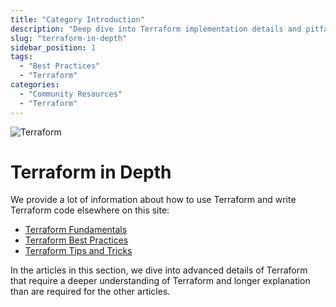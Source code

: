 ```yaml
---
title: "Category Introduction"
description: "Deep dive into Terraform implementation details and pitfalls"
slug: "terraform-in-depth"
sidebar_position: 1
tags:
  - "Best Practices"
  - "Terraform"
categories:
  - "Community Resources"
  - "Terraform"
---
```


![Terraform](/assets/08bcd99-terraform.png)

# Terraform in Depth

We provide a lot of information about how to use Terraform and write Terraform code elsewhere on this site:

- [Terraform Fundamentals](/fundamentals/terraform.md)
- [Terraform Best Practices](/reference/best-practices/terraform-best-practices.md)
- [Terraform Tips and Tricks](/reference/best-practices/terraform-tips-tricks.md)

In the articles in this section, we dive into advanced details of Terraform
that require a deeper understanding of Terraform and longer explanation than
are required for the other articles.
